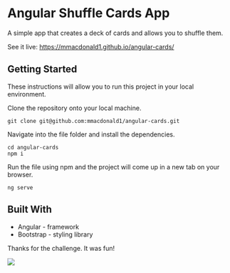 # Angular Shuffle Cards App

A simple app that creates a deck of cards and allows you to shuffle them.

See it live: https://mmacdonald1.github.io/angular-cards/

## Getting Started

These instructions will allow you to run this project in your local environment.

Clone the repository onto your local machine.

```
git clone git@github.com:mmacdonald1/angular-cards.git
```
Navigate into the file folder and install the dependencies.

```
cd angular-cards
npm i
```
Run the file using npm and the project will come up in a new tab on your browser.

```
ng serve
```
## Built With
* Angular - framework
* Bootstrap - styling library

Thanks for the challenge. It was fun!


![](https://media.giphy.com/media/11a9K7FLvTD9Kw/giphy.gif)
